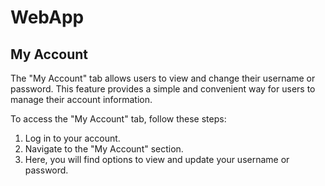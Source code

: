 # WebApp

## My Account

The "My Account" tab allows users to view and change their username or password. This feature provides a simple and convenient way for users to manage their account information.

To access the "My Account" tab, follow these steps:

1. Log in to your account.
2. Navigate to the "My Account" section.
3. Here, you will find options to view and update your username or password.
